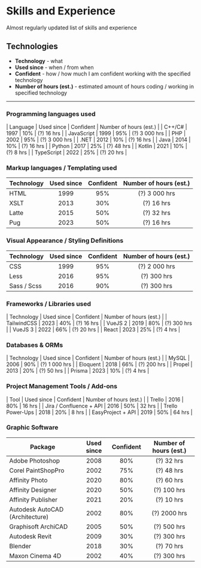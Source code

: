 # Skills and Experience
Almost regularly updated list of skills and experience

## Technologies

- **Technology** - what
- **Used since** - when / from when
- **Confident** - how / how much I am confident working with the specified technology
- **Number of hours (est.)** - estimated amount of hours coding / working in specified technology
____

### Programming languages used
| Language | Used since | Confident | Number of hours (est.) |
| C++/C# | 1997 | 10% | (?) 16 hrs | 
| JavaScript | 1999 | 95% | (?) 3 000 hrs |
| PHP | 2002 | 95% | (?) 3 000 hrs |
| .NET | 2012 | 10% | (?) 16 hrs |
| Java | 2014 | 10% | (?) 16 hrs |
| Python | 2017 | 25% | (?) 48 hrs |
| Kotlin | 2021 | 10% | (?) 8 hrs |
| TypeScript | 2022 | 25% | (?) 20 hrs |

### Markup languages / Templating used

| Technology | Used since | Confident | Number of hours (est.) |
| --- | :---: | :---: | :---: |
| HTML | 1999 | 95% | (?) 3 000 hrs |
| XSLT | 2013 | 30% | (?) 16 hrs |
| Latte | 2015 | 50% | (?) 32 hrs |
| Pug | 2023 | 50% | (?) 16 hrs |

### Visual Appearance / Styling Definitions

| Technology | Used since | Confident | Number of hours (est.) |
| --- | :---: | :---: | :---: |
| CSS | 1999 | 95% | (?) 2 000 hrs |
| Less | 2016 | 95% | (?) 300 hrs |
| Sass / Scss | 2016 | 90% | (?) 300 hrs |

### Frameworks / Libraries used
| Technology | Used since | Confident | Number of hours (est.) |
| TailwindCSS | 2023 | 40% | (?) 16 hrs |
| VueJS 2 | 2019 | 80% | (?) 300 hrs |
| VueJS 3 | 2022 | 66% | (?) 20 hrs |
| React | 2023 | 25% | (?) 4 hrs |

### Databases & ORMs
| Technology | Used since | Confident | Number of hours (est.) | 
| MySQL | 2006 | 90% | (?) 1 000 hrs |
| Eloquent | 2018 | 66% | (?) 200 hrs |
| Propel | 2013 | 20% | (?) 50 hrs |
| Prisma | 2023 | 10% | (?) 4 hrs |

### Project Management Tools / Add-ons
| Tool | Used since | Confident | Number of hours (est.) | 
| Trello | 2016 | 80% | 16 hrs |
| Jira / Confluence + API | 2016 | 50% | 32 hrs |
| Trello Power-Ups | 2018 | 20% | 8 hrs |
| EasyProject + API | 2019 | 50% | 64 hrs |

### Graphic Software

| Package | Used since | Confident | Number of hours (est.) |
| --- | :---: | :---: | :---: |
| Adobe Photoshop | 2008 | 80% | (?) 32 hrs |
| Corel PaintShopPro | 2002 | 75% | (?) 48 hrs |
| Affinity Photo | 2020 | 80% | (?) 60 hrs |
| Affinity Designer | 2020 | 50% | (?) 100 hrs |
| Affinity Publisher | 2021 | 20% | (?) 10 hrs |
| Autodesk AutoCAD (Architecture) | 2002 | 80% | (?) 2000 hrs |
| Graphisoft ArchiCAD | 2005 | 50% | (?) 500 hrs |
| Autodesk Revit | 2009 | 30% | (?) 300 hrs |
| Blender | 2018 | 30% | (?) 70 hrs |
| Maxon Cinema 4D | 2002 | 40% | (?) 300 hrs |
